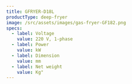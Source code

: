 ```yaml
---
title: GFRYER-D18L
productType: deep-fryer
image: /src/assets/images/gas-fryer-GF182.png
specs:
  - label: Voltage
    value: 220 V, 1-phase
  - label: Power
    value: kW
  - label: Dimension
    value: mm
  - label: Net weight
    value: Kg"
---
```

